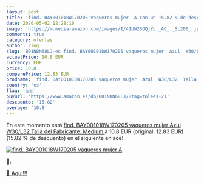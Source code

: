 ```yaml
---
layout: post
title: 'find. BAY001018W170205 vaqueros mujer  A con un 15.82 % de descuento'
date: 2020-05-02 12:28:10
image: 'https://m.media-amazon.com/images/I/41UW2SOQjYL._AC_._SL200_.jpg'
comments: true
category: ofertas
author: ring
slug: 'B01NBN68LJ-es find. BAY001018W170205 vaqueros mujer  Azul  W30/L32  Talla del Fabricante: Medium '
actualPrice: 10.8 EUR
currency: EUR
price: 10.8
comparePrice: 12.83 EUR
prodname: 'find. BAY001018W170205 vaqueros mujer  Azul  W30/L32  Talla del Fabricante: Medium '
country: 'es'
flag: '🇪🇸'
buyurl: 'https://www.amazon.es/dp/B01NBN68LJ/?tag=tolees-21'
descuento: '15.82'
average: '10.8'
---
```


En este momento está [find. BAY001018W170205 vaqueros mujer  Azul  W30/L32  Talla del Fabricante: Medium ](https://www.amazon.es/dp/B01NBN68LJ/?tag=tolees-21) a 10.8 EUR (original: 12.83 EUR) (15.82 %  de descuento) en el siguiente enlace!

[![find. BAY001018W170205 vaqueros mujer  A](https://m.media-amazon.com/images/I/41UW2SOQjYL._AC_._SL200_.jpg)](https://www.amazon.es/dp/B01NBN68LJ/?tag=tolees-21)

🔎:


[🛒 Aquí!!!](https://www.amazon.es/dp/B01NBN68LJ/?tag=tolees-21)
